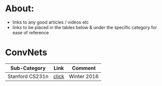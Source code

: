 # About:
 - links to any good articles / videos etc
 - links to be placed in the tables below & under the specific category for ease of reference

# ConvNets
Sub-Category | Link  | Comment
--- | --- |---
Stanford CS231n|[click](https://www.youtube.com/playlist?list=PLkt2uSq6rBVctENoVBg1TpCC7OQi31AlC)|Winter 2016
